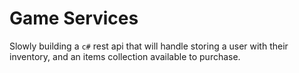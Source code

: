 # Game Services

Slowly building a `c#` rest api that will handle storing a user with their inventory, and an items collection 
available to purchase.
 
